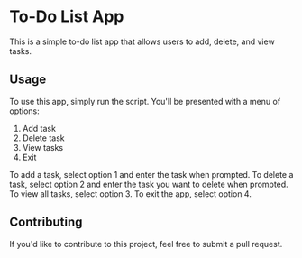 # To-Do List App

This is a simple to-do list app that allows users to add, delete, and view tasks.

## Usage

To use this app, simply run the script. You'll be presented with a menu of options:

1. Add task
2. Delete task
3. View tasks
4. Exit

To add a task, select option 1 and enter the task when prompted. To delete a task, select option 2 and enter the task you want to delete when prompted. To view all tasks, select option 3. To exit the app, select option 4.

## Contributing

If you'd like to contribute to this project, feel free to submit a pull request.
